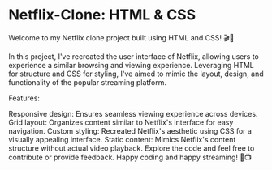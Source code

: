 # Netflix-Clone: HTML & CSS
Welcome to my Netflix clone project built using HTML and CSS! 🎬🍿

In this project, I've recreated the user interface of Netflix, allowing users to experience a similar browsing and viewing experience. Leveraging HTML for structure and CSS for styling, I've aimed to mimic the layout, design, and functionality of the popular streaming platform.

Features:

Responsive design: Ensures seamless viewing experience across devices.
Grid layout: Organizes content similar to Netflix's interface for easy navigation.
Custom styling: Recreated Netflix's aesthetic using CSS for a visually appealing interface.
Static content: Mimics Netflix's content structure without actual video playback.
Explore the code and feel free to contribute or provide feedback. Happy coding and happy streaming! 🚀📺
